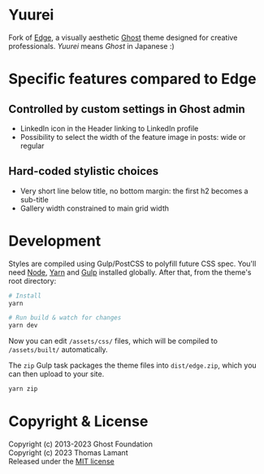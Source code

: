 # Yuurei

Fork of [Edge](https://github.com/TryGhost/Edge), a visually aesthetic [Ghost](https://github.com/TryGhost/Ghost) theme designed for creative professionals. _Yuurei_ means _Ghost_ in Japanese :)

# Specific features compared to Edge

## Controlled by custom settings in Ghost admin

- LinkedIn icon in the Header linking to LinkedIn profile
- Possibility to select the width of the feature image in posts: wide or regular

## Hard-coded stylistic choices

- Very short line below title, no bottom margin: the first h2 becomes a sub-title
- Gallery width constrained to main grid width

# Development

Styles are compiled using Gulp/PostCSS to polyfill future CSS spec. You'll need [Node](https://nodejs.org/), [Yarn](https://yarnpkg.com/) and [Gulp](https://gulpjs.com) installed globally. After that, from the theme's root directory:

```bash
# Install
yarn

# Run build & watch for changes
yarn dev
```

Now you can edit `/assets/css/` files, which will be compiled to `/assets/built/` automatically.

The `zip` Gulp task packages the theme files into `dist/edge.zip`, which you can then upload to your site.

```bash
yarn zip
```

# Copyright & License

Copyright (c) 2013-2023 Ghost Foundation  
Copyright (c) 2023 Thomas Lamant  
Released under the [MIT license](LICENSE)